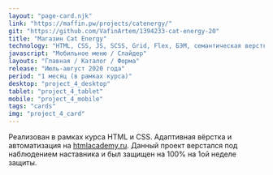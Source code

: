 ```yaml
---
layout: "page-card.njk"
link: "https://maffin.pw/projects/catenergy/"
git: "https://github.com/VafinArtem/1394233-cat-energy-20"
title: "Магазин Cat Energy"
technology: "HTML, CSS, JS, SCSS, Grid, Flex, БЭМ, семантическая верстка, адаптивная верстка (Mobile, tablet, desktop), резиновая mobile версия, сборщик Gulp."
javascript: "Мобильное меню / Слайдер"
layouts: "Главная / Каталог / Форма"
release: "Июль-август 2020 года"
period: "1 месяц (в рамках курса)"
desktop: "project_4_desktop"
tablet: "project_4_tablet"
mobile: "project_4_mobile"
tags: "cards"
img: "project_4_card"
---
```


Реализован в рамках курса HTML и CSS. Адаптивная вёрстка и автоматизация на [htmlacademy.ru](https://htmlacademy.ru). Данный проект верстался под наблюдением наставника и был защищен на 100% на 1ой неделе защиты.
